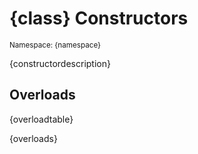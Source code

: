 # {class} Constructors
<small>Namespace: {namespace}</small>

{constructordescription}

## Overloads

{overloadtable}

{overloads}
